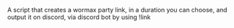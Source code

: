 A script that creates a wormax party link, in a duration you can choose, and output it on discord, via discord bot by using !link 

